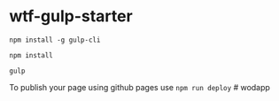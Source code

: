 # wtf-gulp-starter

`npm install -g gulp-cli`

`npm install`

`gulp`

To publish your page using github pages use `npm run deploy`
#   w o d a p p  
 